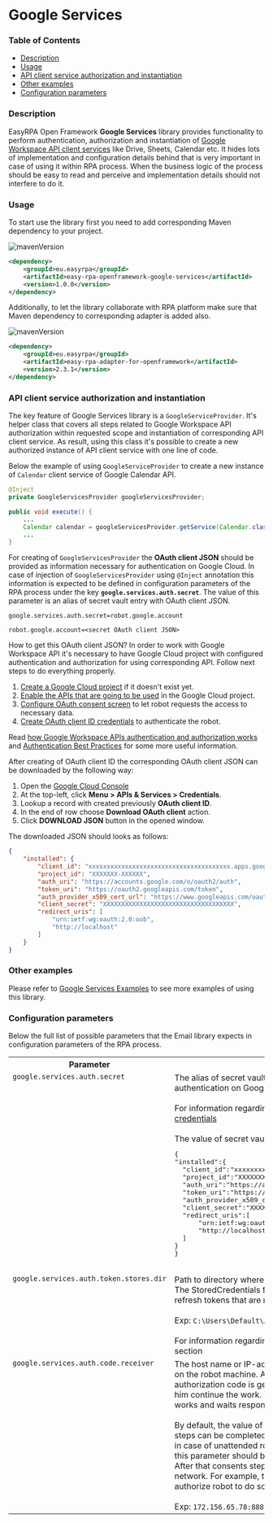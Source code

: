 # Google Services

### Table of Contents
* [Description](#description)
* [Usage](#usage)
* [API client service authorization and instantiation](#api-client-service-authorization-and-instantiation)
* [Other examples](#other-examples)
* [Configuration parameters](#configuration-parameters)

### Description

EasyRPA Open Framework **Google Services** library provides functionality to perform authentication, authorization and
instantiation of [Google Workspace API client services](https://developers.google.com/workspace/products) like Drive, 
Sheets, Calendar etc. It hides lots of implementation and configuration details behind that is very important in case of
using it within RPA process. When the business logic of the process should be easy to read and perceive and 
implementation details should not interfere to do it.  

### Usage

To start use the library first you need to add corresponding Maven dependency to your project.

![mavenVersion](https://img.shields.io/maven-central/v/eu.easyrpa/easy-rpa-openframework-google-services)
```xml
<dependency>
    <groupId>eu.easyrpa</groupId>
    <artifactId>easy-rpa-openframework-google-services</artifactId>
    <version>1.0.0</version>
</dependency>
```

Additionally, to let the library collaborate with RPA platform make sure that Maven dependency to corresponding adapter 
is added also. 

![mavenVersion](https://img.shields.io/maven-central/v/eu.easyrpa/easy-rpa-adapter-for-openframework)
```xml
<dependency>
    <groupId>eu.easyrpa</groupId>
    <artifactId>easy-rpa-adapter-for-openframework</artifactId>
    <version>2.3.1</version>
</dependency>
```

### API client service authorization and instantiation

The key feature of Google Services library is a `GoogleServiceProvider`. It's helper class that covers all steps 
related to Google Workspace API authorization within requested scope and instantiation of corresponding 
API client service. As result, using this class it's possible to create a new authorized instance of API client 
service with one line of code. 

Below the example of using `GoogleServiceProvider` to create a new instance of `Calendar` client service of
Google Calendar API.  
```java
@Inject
private GoogleServicesProvider googleServicesProvider;

public void execute() {
    ...        
    Calendar calendar = googleServicesProvider.getService(Calendar.class, CalendarScopes.CALENDAR_EVENTS);
    ...
}
```  
For creating of `GoogleServicesProvider` the **OAuth client JSON** should be provided as information necessary 
for authentication on Google Cloud. In case of injection of `GoogleServicesProvider` using `@Inject` annotation 
this information is expected to be defined in configuration parameters of the RPA process under the key
 **`google.services.auth.secret`**.  The value of this parameter is an alias of secret vault entry with 
 OAuth client JSON. 
 
 ```properties
 google.services.auth.secret=robot.google.account
 ``` 

 ```properties
 robot.google.account=<secret OAuth client JSON>
 ``` 

How to get this OAuth client JSON? In order to work with Google Workspace API it's necessary to have Google Cloud 
project with configured authentication and authorization for using corresponding API. Follow next steps to do 
everything properly.

1. [Create a Google Cloud project][create_project_link] if it doesn't exist yet. 
2. [Enable the APIs that are going to be used][enable_apis_link] in the Google Cloud project.
3. [Configure OAuth consent screen][configure_oauth_consent_link] to let robot requests the access to necessary data.
4. [Create OAuth client ID credentials][create_credentials_link] to authenticate the robot.

Read [how Google Workspace APIs authentication and authorization works][auth_overview_link] and
[Authentication Best Practices][best_practices_link] for some more useful information.

[create_project_link]: https://developers.google.com/workspace/guides/create-project
[enable_apis_link]: https://developers.google.com/workspace/guides/enable-apis
[auth_overview_link]: https://developers.google.com/workspace/guides/auth-overview
[configure_oauth_consent_link]: https://developers.google.com/workspace/guides/configure-oauth-consent
[create_credentials_link]: https://developers.google.com/workspace/guides/create-credentials#oauth-client-id
[best_practices_link]: https://www.google.com/support/enterprise/static/gapps/docs/admin/en/gapps_workspace/Google%20Workspace%20APIs%20-%20Authentication%20Best%20Practices.pdf`

After creating of OAuth client ID the corresponding OAuth client JSON can be downloaded by the following way:
1. Open the [Google Cloud Console](https://console.cloud.google.com)
2. At the top-left, click **Menu > APIs & Services > Credentials**.
3. Lookup a record with created previously **OAuth client ID**.
5. In the end of row choose **Download OAuth client** action.
6. Click **DOWNLOAD JSON** button in the opened window.

The downloaded JSON should looks as follows:
```json
{
    "installed": {
        "client_id": "xxxxxxxxxxxxxxxxxxxxxxxxxxxxxxxxxxxxxxx.apps.googleusercontent.com",
        "project_id": "XXXXXXX-XXXXXX",
        "auth_uri": "https://accounts.google.com/o/oauth2/auth",
        "token_uri": "https://oauth2.googleapis.com/token",
        "auth_provider_x509_cert_url": "https://www.googleapis.com/oauth2/v1/certs",
        "client_secret": "XXXXXXXXXXXXXXXXXXXXXXXXXXXXXXXXXXXX",
        "redirect_uris": [
            "urn:ietf:wg:oauth:2.0:oob",
            "http://localhost"
        ]
    }
}
```

### Other examples

Please refer to [Google Services Examples](../../examples#google-services) to see more examples of using this library.

### Configuration parameters

Below the full list of possible parameters that the Email library expects in configuration parameters of the 
RPA process.
<table>
    <tr><th>Parameter</th><th>Value</th></tr>
    <tr><td valign="top"><code>google.services.auth.secret</code></td><td>
      The alias of secret vault entry with OAuth client JSON necessary for authentication on Google Cloud.<br>
      <br>
      For information regarding how to configure OAuth client see 
      <a href="https://developers.google.com/workspace/guides/create-credentials#oauth-client-id">OAuth client ID credentials</a><br>
      <br>        
      The value of secret vault entry should be a JSON with following structure:      
      <pre>
{
"installed":{
  "client_id":"xxxxxxxxxxxxxxxxxxxxxxxxxxxxxxxx.apps.googleusercontent.com",
  "project_id":"XXXXXXX-XXXXXX",
  "auth_uri":"https://accounts.google.com/o/oauth2/auth",
  "token_uri":"https://oauth2.googleapis.com/token",
  "auth_provider_x509_cert_url":"https://www.googleapis.com/oauth2/v1/certs",
  "client_secret":"XXXXXXXXXXXXXXXXXXXXXXXXXXXXXXXXXXXX",
  "redirect_uris":[
      "urn:ietf:wg:oauth:2.0:oob",
      "http://localhost"
  ]
}
}
    </pre>    
    </td></tr>  
    <tr><td valign="top"><code>google.services.auth.token.stores.dir</code></td><td>
        Path to directory where StoredCredentials file should be created and located. The StoredCredentials file is 
        used to persist Google credential's access and refresh tokens that are necessary for accessing of Google Cloud.<br>
        <br>
        Exp: <code>C:\Users\Default\AppData\Local\Google\tokens</code><br>
        <br>
        For information regarding persisting of OAuth 2.0 access tokens see 
        <a href="https://developers.google.com/api-client-library/java/google-api-java-client/oauth2#data_store">Data Store</a>
        section<br>        
    </td></tr>    
    <tr><td valign="top"><code>google.services.auth.code.receiver</code></td><td>
        The host name or IP-address with port number of authorization code receiver on the robot machine. As soon as
        OAuth consent screen is confirmed the authorization code is generated and should be returned back to the 
        robot to let him continue the work. The robot opens a socket on the machine where he works and waits 
        response with authorization code.<br>
        <br>
        By default, the value of this parameter is <code>localhost:8888</code>. It means that consents steps can be 
        completed only on the same machine where robot is working that in case of unattended robots work is 
        not possible to do. To solve it the value of this parameter should be exact IP-address or host name of robot 
        machine. After that consents steps can be completed on another machine in the same network. For example, 
        the consent screen can be opened by human who will authorize robot to do some work.<br>                 
        <br>
        Exp: <code>172.156.65.78:8888</code> 
    </td></tr>
</table> 
